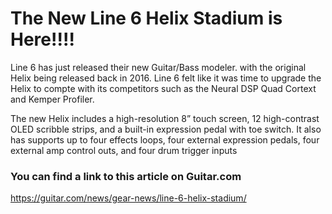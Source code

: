 # The New Line 6 Helix Stadium is Here!!!!

Line 6 has just released their new Guitar/Bass modeler. with the original Helix being released back in 2016. Line 6 felt like it was time to upgrade the Helix to compte with its competitors such as the Neural DSP Quad Cortext and Kemper Profiler.

The new Helix includes a high-resolution 8” touch screen, 12 high-contrast OLED scribble strips, and a built-in expression pedal with toe switch. It also has supports up to four effects loops, four external expression pedals, four external amp control outs, and four drum trigger inputs

### You can find a link to this article on Guitar.com 

https://guitar.com/news/gear-news/line-6-helix-stadium/
